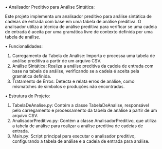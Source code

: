 • Analisador Preditivo para Análise Sintática: 

Este projeto implementa um analisador preditivo para análise sintática de cadeias de entrada com base em uma tabela de análise preditiva. O analisador utiliza a técnica de análise preditiva para verificar se uma cadeia de entrada é aceita por uma gramática livre de contexto definida por uma tabela de análise.

• Funcionalidades:

 1. Carregamento da Tabela de Análise: Importa e processa uma tabela de análise preditiva a partir de um arquivo CSV.
 2. Análise Sintática: Realiza a análise preditiva da cadeia de entrada com base na tabela de análise, verificando se a cadeia é aceita pela gramática definida.
 3. Tratamento de Erros: Detecta e relata erros de análise, como mismatches de símbolos e produções não encontradas.
    
• Estrutura do Projeto:

 1. TabelaDeAnalise.py: Contém a classe TabelaDeAnalise, responsável pelo carregamento e processamento da tabela de análise a partir de um arquivo CSV.
 2. AnalisadorPreditivo.py: Contém a classe AnalisadorPreditivo, que utiliza a tabela de análise para realizar a análise preditiva de cadeias de entrada.
 3. Main.py: Script principal para executar o analisador preditivo, configurando a tabela de análise e a cadeia de entrada para análise.
